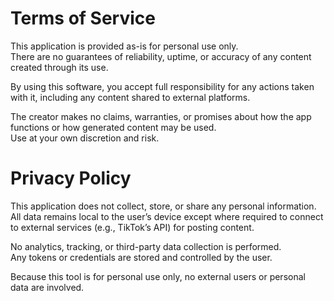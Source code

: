 # Terms of Service

This application is provided as-is for personal use only.  
There are no guarantees of reliability, uptime, or accuracy of any content created through its use.

By using this software, you accept full responsibility for any actions taken with it, including any content shared to external platforms.

The creator makes no claims, warranties, or promises about how the app functions or how generated content may be used.  
Use at your own discretion and risk.

# Privacy Policy

This application does not collect, store, or share any personal information.  
All data remains local to the user’s device except where required to connect to external services (e.g., TikTok’s API) for posting content.

No analytics, tracking, or third-party data collection is performed.  
Any tokens or credentials are stored and controlled by the user.

Because this tool is for personal use only, no external users or personal data are involved.
